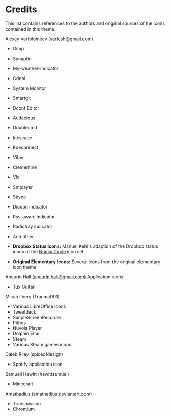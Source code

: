 # Credits

This list contains references to the authors and original sources of the icons contained in this theme.

Alexey Varfolomeev (varlesh@gmail.com)
* Gimp
* Synaptic
* My-weather-indicator
* Gdebi
* System Monitor
* Smartgit
* Dconf Editor
* Audacious
* Doublecmd
* Inkscape
* Kdeconnect
* Viber
* Clementine
* Vlc
* Smplayer
* Skype
* Diodon indicator
* Rss-aware indicator
* Radiotray indicator
* And other

* **Dropbox Status Icons:** Manuel Kehl's adaption of the Dropbox status icons of the [Numix Circle](https://github.com/numixproject/numix-icon-theme-circle) icon set
* **Original Elementary Icons:** Several icons from the original elementary icon theme

Aneurin Hall (aneurin.hall@gmail.com)
Application icons
* Tux Guitar

Micah Ilbery (TraumaD91)
* Various LibreOffice icons
* Tweetdeck
* SimpleScreenRecorder
* Pithos
* Nuvola Player
* Dolphin Emu
* Steam
* Various Steam games icons

Caleb Riley (spiceofdesign)
* Spotify application icon

Samuell Hewitt (hewittsamuel)
* Minecraft

Amathadius (amathadius.deviantart.com)
* Transmission
* Chromium
